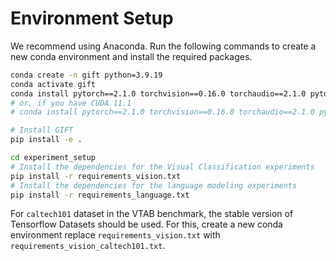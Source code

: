 # Environment Setup

We recommend using Anaconda. Run the following commands to create a new conda environment and install the required packages.

```sh
conda create -n gift python=3.9.19
conda activate gift
conda install pytorch==2.1.0 torchvision==0.16.0 torchaudio==2.1.0 pytorch-cuda=12.1 -c pytorch -c nvidia
# or, if you have CUDA 11.1
# conda install pytorch==2.1.0 torchvision==0.16.0 torchaudio==2.1.0 pytorch-cuda=11.8 -c pytorch -c nvidia

# Install GIFT
pip install -e .

cd experiment_setup
# Install the dependencies for the Visual Classification experiments
pip install -r requirements_vision.txt
# Install the dependencies for the language modeling experiments
pip install -r requirements_language.txt
```

For ```caltech101``` dataset in the VTAB benchmark, the stable version of Tensorflow Datasets should be used. For this, create a new conda environment replace ```requirements_vision.txt``` with ```requirements_vision_caltech101.txt```.
